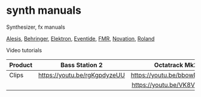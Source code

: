# synth manuals

Synthesizer, fx manuals

[Alesis](../../tree/master/alesis/),
[Behringer](../../tree/master/behringer/),
[Elektron](../../tree/master/elektron/),
[Eventide](../../tree/master/eventide/),
[FMR](../../tree/master/fmr/),
[Novation](../../tree/master/novation/),
[Roland](../../tree/master/roland/)

Video tutorials

| Product        | Bass Station 2               | Octatrack Mk2                | Syntatkt                     | 
| -------------- |:----------------------------:|:----------------------------:|:----------------------------:| 
| Clips          | https://youtu.be/rgKgpdyzeUU | https://youtu.be/bbowNJCT1dg | https://youtu.be/mqGnKfhVhZ8 |
|                |                              | https://youtu.be/VK8VXybQy_0 |                              |


